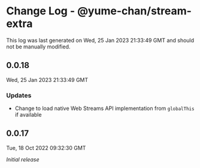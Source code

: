 # Change Log - @yume-chan/stream-extra

This log was last generated on Wed, 25 Jan 2023 21:33:49 GMT and should not be manually modified.

## 0.0.18
Wed, 25 Jan 2023 21:33:49 GMT

### Updates

- Change to load native Web Streams API implementation from `globalThis` if available

## 0.0.17
Tue, 18 Oct 2022 09:32:30 GMT

_Initial release_

